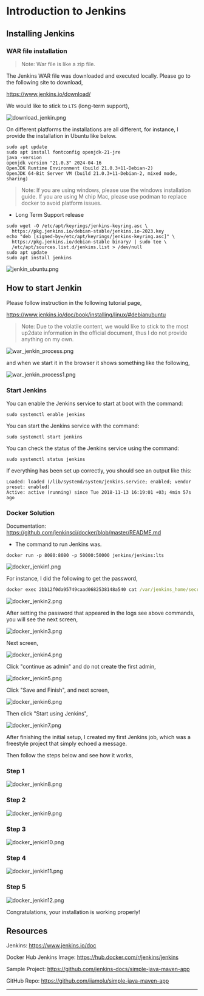 # Introduction to Jenkins

## Installing Jenkins

### WAR file installation

>Note: War file is like a zip file.

The Jenkins WAR file was downloaded and executed locally. Please go to the following site to download,

https://www.jenkins.io/download/

We would like to stick to `LTS` (long-term support),

![download_jenkin.png](../../../../images/dev_ops/jenkin/download_jenkin.png)

On different platforms the installations are all different, for instance, I provide the installation in Ubuntu like below.

```
sudo apt update
sudo apt install fontconfig openjdk-21-jre
java -version
openjdk version "21.0.3" 2024-04-16
OpenJDK Runtime Environment (build 21.0.3+11-Debian-2)
OpenJDK 64-Bit Server VM (build 21.0.3+11-Debian-2, mixed mode, sharing)
```

>Note: If you are using windows, please use the windows installation guide.
> If you are using M chip Mac, please use podman to replace docker to avoid platform issues.
> 

* Long Term Support release

```commandline
sudo wget -O /etc/apt/keyrings/jenkins-keyring.asc \
  https://pkg.jenkins.io/debian-stable/jenkins.io-2023.key
echo "deb [signed-by=/etc/apt/keyrings/jenkins-keyring.asc]" \
  https://pkg.jenkins.io/debian-stable binary/ | sudo tee \
  /etc/apt/sources.list.d/jenkins.list > /dev/null
sudo apt update
sudo apt install jenkins
```

![jenkin_ubuntu.png](../../../../images/dev_ops/jenkin/jenkin_ubuntu.png)

## How to start Jenkin

Please follow instruction in the following tutorial page,

https://www.jenkins.io/doc/book/installing/linux/#debianubuntu

>Note: Due to the volatile content, we would like to stick to the most up2date information in the official document, 
> thus I do not provide anything on my own.

![war_jenkin_process.png](../../../../images/dev_ops/jenkin/war_jenkin_process.png)

and when we start it in the browser it shows something like the following,

![war_jenkin_process1.png](../../../../images/dev_ops/jenkin/war_jenkin_process1.png)

### Start Jenkins

You can enable the Jenkins service to start at boot with the command:

`sudo systemctl enable jenkins`

You can start the Jenkins service with the command:

`sudo systemctl start jenkins`

You can check the status of the Jenkins service using the command:

`sudo systemctl status jenkins`

If everything has been set up correctly, you should see an output like this:

```
Loaded: loaded (/lib/systemd/system/jenkins.service; enabled; vendor preset: enabled)
Active: active (running) since Tue 2018-11-13 16:19:01 +03; 4min 57s ago
```

### Docker Solution

Documentation: https://github.com/jenkinsci/docker/blob/master/README.md

* The command to run Jenkins was.

`docker run -p 8080:8080 -p 50000:50000 jenkins/jenkins:lts`

![docker_jenkin1.png](../../../../images/dev_ops/jenkin/docker_jenkin1.png)

For instance, I did the following to get the password,

```cmd
docker exec 2bb12f0da95749caad0682538148a540 cat /var/jenkins_home/secrets/initialAdminPassword
```

![docker_jenkin2.png](../../../../images/dev_ops/jenkin/docker_jenkin2.png)

After setting the password that appeared in the logs see above commands, you will see the next screen,

![docker_jenkin3.png](../../../../images/dev_ops/jenkin/docker_jenkin3.png)

Next screen,

![docker_jenkin4.png](../../../../images/dev_ops/jenkin/docker_jenkin4.png)

Click "continue as admin" and do not create the first admin, 

![docker_jenkin5.png](../../../../images/dev_ops/jenkin/docker_jenkin5.png)

Click "Save and Finish", and next screen,

![docker_jenkin6.png](../../../../images/dev_ops/jenkin/docker_jenkin6.png)

Then click "Start using Jenkins",

![docker_jenkin7.png](../../../../images/dev_ops/jenkin/docker_jenkin7.png)

After finishing the initial setup, I created my first Jenkins job, which was a freestyle project that simply echoed a message.

Then follow the steps below and see how it works,

### Step 1

![docker_jenkin8.png](../../../../images/dev_ops/jenkin/docker_jenkin8.png)

### Step 2

![docker_jenkin9.png](../../../../images/dev_ops/jenkin/docker_jenkin9.png)

### Step 3

![docker_jenkin10.png](../../../../images/dev_ops/jenkin/docker_jenkin10.png)

### Step 4

![docker_jenkin11.png](../../../../images/dev_ops/jenkin/docker_jenkin11.png)

### Step 5

![docker_jenkin12.png](../../../../images/dev_ops/jenkin/docker_jenkin12.png)

Congratulations, your installation is working properly!

## Resources

Jenkins: <https://www.jenkins.io/doc>

Docker Hub Jenkins Image: <https://hub.docker.com/r/jenkins/jenkins>

Sample Project: <https://github.com/jenkins-docs/simple-java-maven-app>

GitHub Repo: <https://github.com/iiamolu/simple-java-maven-app>

---